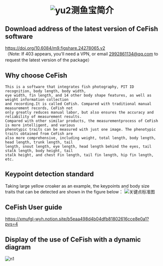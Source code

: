 # <p align="center">![yu2](https://github.com/miaomiaoge/CeFish/assets/43084054/29e05213-f44f-4e2d-9e51-7cca4024a54a)测鱼宝简介 </p>
## Download address of the latest version of CeFish software
https://doi.org/10.6084/m9.figshare.24278065.v2  
（Note: If 403 appears, you'll need a VPN, or email 2992861134@qq.com to request the latest version of the package）
## Why choose CeFish
    This is a software that integrates fish photography, PIT ID recognition, body length, body width,
    eye width, fin length, and 14 other body shape features, as well as weight information collection
    and recording.It is called CeFish. Compared with traditional manual measurement records, CeFish not
    only greatly reduces manual labor, but also ensures the accuracy and reliability of measurement results. 
    Compared with other similar products, the measurementprocess of CeFish is more intelligent, and various 
    phenotypic traits can be measured with just one image. The phenotypic traits obtained from CeFish are 
    also more comprehensive, including weight, total length, body length, head length, trunk length, tail
    length, snout length, eye length, head length behind the eyes, tail stalk length, body height, tail 
    stalk height, and chest Fin length, tail fin length, hip fin length, etc.
##  Keypoint detection standard
Taking large yellow croaker as an example, the keypoints and body size traits that can be detected are shown in the figure below：
![关键点标准图](https://github.com/miaomiaoge/CeFish/assets/43084054/e65d7965-0400-4525-8b31-435e6606b8fa)
## CeFish User guide
https://xmufgl-wyh.notion.site/b5eaa498d4b04dfb81802616cce8e0a1?pvs=4
## Display of the use of CeFish with a dynamic diagram
![n1](https://github.com/miaomiaoge/CeFish/assets/43084054/ac2fb211-12e9-4551-bc4a-f84f8d0c4cb1)
